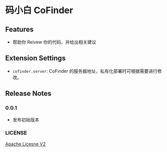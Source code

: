 # 码小白 CoFinder

## Features

 - 帮助你 Reivew 你的代码，并给出相关建议

## Extension Settings


* `cofinder.server`: CoFinder 的服务器地址，私有化部署时可根据需要进行修改。

## Release Notes


### 0.0.1

- 发布初始版本

### LICENSE

[Apache Licesne V2](LICENSE)